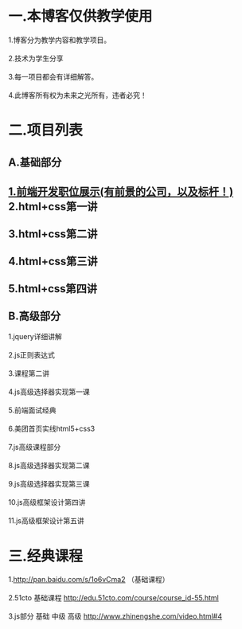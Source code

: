 一.本博客仅供教学使用
===================================  
   1.博客分为教学内容和教学项目。<br />  
   2.技术为学生分享<br />  
   3.每一项目都会有详细解答。<br />  
   4.此博客所有权为未来之光所有，违者必究！
   
   
二.项目列表
===================================  
   A.基础部分
--------------------------------------------------------   
   [1.前端开发职位展示(有前景的公司，以及标杆！)](https://github.com/tjlightfuture/lecture/blob/master/%E5%89%8D%E7%AB%AF%E5%BC%80%E5%8F%91%E8%81%8C%E4%BD%8D.pdf)<br />
   2.html+css第一讲<br />  
   3.html+css第二讲<br />  
   4.html+css第三讲<br />  
   5.html+css第四讲<br />  
   B.高级部分
--------------------------------------------------------   
   1.jquery详细讲解<br />  
   2.js正则表达式<br />  
   3.课程第二讲<br />  
   4.js高级选择器实现第一课<br />  
   5.前端面试经典<br />  
   6.美团首页实线html5+css3<br />  
   7.js高级课程部分<br />  
   8.js高级选择器实现第二课<br />  
   9.js高级选择器实现第三课<br />  
   10.js高级框架设计第四讲<br />  
   11.js高级框架设计第五讲
   
   
   
三.经典课程
===================================  
  1.http://pan.baidu.com/s/1o6vCma2 （基础课程）<br />  
  2.51cto 基础课程 http://edu.51cto.com/course/course_id-55.html<br />  
  3.js部分 基础 中级 高级  http://www.zhinengshe.com/video.html#4
   
   
   
   
